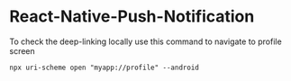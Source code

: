 # React-Native-Push-Notification

To check the deep-linking locally use this command to navigate to profile screen
```
npx uri-scheme open "myapp://profile" --android
```
